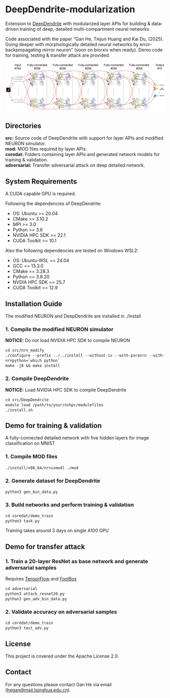 # DeepDendrite-modularization
Extension to [DeepDendrite](https://github.com/pkuzyc/DeepDendrite) with modularized layer APIs for building & data-driven training of deep, detailed multi-compartment neural networks

Code associated with the paper "Gan He, Tiejun Huang and Kai Du, (2025). Going deeper with morphologically detailed neural networks by error-backpropagating mirror neuron" (soon on biorxiv when ready).  Demo code for training, testing & transfer attack are provided.
<div align="center">
  <img src="https://github.com/MS-GEB/DeepDendrite-modularization/blob/main/img/overview.jpg">
</div>

## Directories
**src:** Source code of DeepDendrite with support for layer APIs and modified NEURON simulator.  
**mod:** MOD files required by layer APIs.  
**coredat:** Folders containing layer APIs and generated network models for training & validation.  
**adversarial:** Transfer adversarial attack on deep detailed network.  

## System Requirements
A CUDA capable GPU is required.

Following the dependencies of DeepDendrite:
- OS: Ubuntu >= 20.04
- CMake >= 3.10.2
- MPI >= 3.0
- Python >= 3.6
- NVIDIA HPC SDK >= 22.1
- CUDA Toolkit >= 10.1

Also the following dependencies are tested on Windows WSL2:
- OS: Ubuntu-WSL == 24.04
- GCC == 13.3.0
- CMake == 3.28.3
- Python == 3.8.20
- NVDIA HPC SDK == 25.7
- CUDA Toolkit == 12.9

## Installation Guide
The modified NEURON and DeepDendrite are installed in ./install
### 1. Compile the modified NEURON simulator
**NOTICE:** Do not load NVIDIA HPC SDK to compile NEURON
```
cd src/nrn_modify
./configure --prefix ../../install --without-iv --with-paranrn --with-nrnpython=`which python`
make -j8 && make install
```
### 2. Compile DeepDendrite
**NOTICE:** Load NVIDIA HPC SDK to compile DeepDendrite
```
cd src/DeepDendrite
module load /path/to/your/nvhpc/modulefiles
./install.sh
```

## Demo for training & validation
A fully-connected detailed network with five hidden layers for image classification on MNIST
### 1. Compile MOD files
```
./install/x86_64/nrnivmodl ./mod
```
### 2. Generate dataset for DeepDendrite
```
python3 gen_bin_data.py
```
### 3. Build networks and perform training & validation
```
cd coredat/demo_train
python3 task.py
```
Training takes around 3 days on single A100 GPU

## Demo for transfer attack
### 1. Train a 20-layer ResNet as base network and generate adversarial samples
Requires [TensorFlow](https://github.com/tensorflow/tensorflow) and [FoolBox](https://github.com/bethgelab/foolbox)
```
cd adversarial
python3 attack_resnet20.py
python3 gen_adv_bin_data.py
```
### 2. Validate accuracy on adversarial samples
```
cd coredat/demo_train
python3 test_adv.py
```

## License
This project is covered under the Apache License 2.0.

## Contact
For any questions please contact Gan He via email (hegan@mail.tsinghua.edu.cn).
